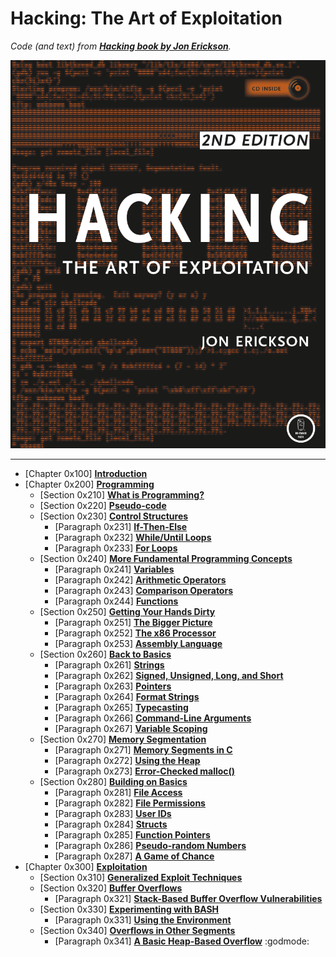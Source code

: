 # Hacking: The Art of Exploitation

_Code (and text) from [**Hacking book by Jon Erickson**](https://nostarch.com/hacking2)._

<div align="center" width="100%">
<img src="https://github.com/damianiRiccardo90/Hacking/blob/master/Hacking_Forepage.png?raw=true" alt="Hacking Forepage">
</div>

---

- [Chapter 0x100] [**Introduction**](C1-Introduction/Intro.md)  
- [Chapter 0x200] [**Programming**](C2-Programming/Intro.md)  
  - [Section 0x210] [**What is Programming?**](C2-Programming/C2-S1-What_Is_Programming/Intro.md)  
  - [Section 0x220] [**Pseudo-code**](C2-Programming/C2-S2-Pseudo-code/Intro.md)  
  - [Section 0x230] [**Control Structures**](C2-Programming/C2-S3-Control_Structures/Intro.md)  
    - [Paragraph 0x231] [**If-Then-Else**](C2-Programming/C2-S3-Control_Structures/If-Then-Else.md)  
    - [Paragraph 0x232] [**While/Until Loops**](C2-Programming/C2-S3-Control_Structures/While-Until_Loops.md)  
    - [Paragraph 0x233] [**For Loops**](C2-Programming/C2-S3-Control_Structures/For_Loops.md)  
  - [Section 0x240] [**More Fundamental Programming Concepts**](C2-Programming/C2-S4-More_Fundamental_Programming_Concepts/Intro.md)  
    - [Paragraph 0x241] [**Variables**](C2-Programming/C2-S4-More_Fundamental_Programming_Concepts/Variables.md)  
    - [Paragraph 0x242] [**Arithmetic Operators**](C2-Programming/C2-S4-More_Fundamental_Programming_Concepts/Arithmetic_Operators.md)  
    - [Paragraph 0x243] [**Comparison Operators**](C2-Programming/C2-S4-More_Fundamental_Programming_Concepts/Comparison_Operators.md)  
    - [Paragraph 0x244] [**Functions**](C2-Programming/C2-S4-More_Fundamental_Programming_Concepts/Functions.md)  
  - [Section 0x250] [**Getting Your Hands Dirty**](C2-Programming/C2-S5-Getting_Your_Hands_Dirty/Intro.md)  
    - [Paragraph 0x251] [**The Bigger Picture**](C2-Programming/C2-S5-Getting_Your_Hands_Dirty/The_Bigger_Picture.md)  
    - [Paragraph 0x252] [**The x86 Processor**](C2-Programming/C2-S5-Getting_Your_Hands_Dirty/The_x86_Processor.md)  
    - [Paragraph 0x253] [**Assembly Language**](C2-Programming/C2-S5-Getting_Your_Hands_Dirty/Assembly_Language.md)  
  - [Section 0x260] [**Back to Basics**](C2-Programming/C2-S6-Back_To_Basics/Intro.md)  
    - [Paragraph 0x261] [**Strings**](C2-Programming/C2-S6-Back_To_Basics/Strings.md)  
    - [Paragraph 0x262] [**Signed, Unsigned, Long, and Short**](C2-Programming/C2-S6-Back_To_Basics/Signed_Unsigned_Long_And_Short.md)  
    - [Paragraph 0x263] [**Pointers**](C2-Programming/C2-S6-Back_To_Basics/Pointers.md)  
    - [Paragraph 0x264] [**Format Strings**](C2-Programming/C2-S6-Back_To_Basics/Format_Strings.md)  
    - [Paragraph 0x265] [**Typecasting**](C2-Programming/C2-S6-Back_To_Basics/Typecasting.md)  
    - [Paragraph 0x266] [**Command-Line Arguments**](C2-Programming/C2-S6-Back_To_Basics/Command-Line_Arguments.md)  
    - [Paragraph 0x267] [**Variable Scoping**](C2-Programming/C2-S6-Back_To_Basics/Variable_Scoping.md)  
  - [Section 0x270] [**Memory Segmentation**](C2-Programming/C2-S7-Memory_Segmentation/Intro.md)  
    - [Paragraph 0x271] [**Memory Segments in C**](C2-Programming/C2-S7-Memory_Segmentation/Memory_Segments_In_C.md)  
    - [Paragraph 0x272] [**Using the Heap**](C2-Programming/C2-S7-Memory_Segmentation/Using_The_Heap.md)  
    - [Paragraph 0x273] [**Error-Checked malloc()**](C2-Programming/C2-S7-Memory_Segmentation/Error_Checked_Malloc.md)  
  - [Section 0x280] [**Building on Basics**](C2-Programming/C2-S8-Building_On_Basics/Intro.md)  
    - [Paragraph 0x281] [**File Access**](C2-Programming/C2-S8-Building_On_Basics/File_Access.md)  
    - [Paragraph 0x282] [**File Permissions**](C2-Programming/C2-S8-Building_On_Basics/File_Permissions.md)  
    - [Paragraph 0x283] [**User IDs**](C2-Programming/C2-S8-Building_On_Basics/User_IDs.md)  
    - [Paragraph 0x284] [**Structs**](C2-Programming/C2-S8-Building_On_Basics/Structs.md)  
    - [Paragraph 0x285] [**Function Pointers**](C2-Programming/C2-S8-Building_On_Basics/Function_Pointers.md)  
    - [Paragraph 0x286] [**Pseudo-random Numbers**](C2-Programming/C2-S8-Building_On_Basics/Pseudo-random_Numbers.md)  
    - [Paragraph 0x287] [**A Game of Chance**](C2-Programming/C2-S8-Building_On_Basics/A_Game_Of_Chance.md)  
- [Chapter 0x300] [**Exploitation**](C3-Exploitation/Intro.md)  
  - [Section 0x310] [**Generalized Exploit Techniques**](C3-Exploitation/C3-S1-Generalized_Exploit_Techniques/Intro.md)  
  - [Section 0x320] [**Buffer Overflows**](C3-Exploitation/C3-S2-Buffer_Overflows/Intro.md) 
    - [Paragraph 0x321] [**Stack-Based Buffer Overflow Vulnerabilities**](C3-Exploitation/C3-S2-Buffer_Overflows/Stack-Based_Buffer_Overflow_Vulnerabilities.md)  
  - [Section 0x330] [**Experimenting with BASH**](C3-Exploitation/C3-S3-Experimenting_With_BASH/Intro.md)  
    - [Paragraph 0x331] [**Using the Environment**](C3-Exploitation/C3-S3-Experimenting_With_BASH/Using_The_Environment.md)  
  - [Section 0x340] [**Overflows in Other Segments**](C3-Exploitation/C3-S4-Overflows_In_Other_Segments/Intro.md)  
    - [Paragraph 0x341] [**A Basic Heap-Based Overflow**](C3-Exploitation/C3-S4-Overflows_In_Other_Segments/A_Basic_Heap_Based_Overflow.md)  :godmode: